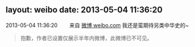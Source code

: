 layout: weibo
date: 2013-05-04 11:36:20
---
<meta name="referrer" content="no-referrer" />

2013-05-04 11:36:20  &nbsp;&nbsp;&nbsp;&nbsp;&nbsp;&nbsp; 来自 <a href="http://weibo.com/" rel="nofollow">微博 weibo.com</a>
我还是蛮期待另类中华史的~
>  抱歉，作者已设置仅展示半年内微博，此微博已不可见。 ​​​
